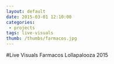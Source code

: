 ```yaml
---
layout: default
date: 2015-03-01 12:10:00
categories:
 - projects
tags: live-visuals
thumb: /thumbs/farmacos.jpg
---
```


#Live Visuals Farmacos Lollapalooza 2015